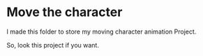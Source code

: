 # Move the character

I made this folder to store my moving character animation Project.

So, look this project if you want.
